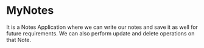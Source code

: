 # MyNotes
It is a Notes Application where we can write our notes and save it as well for future requirements. We can also perform update and delete operations on that Note.
